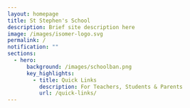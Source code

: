 ```yaml
---
layout: homepage
title: St Stephen's School
description: Brief site description here
image: /images/isomer-logo.svg
permalink: /
notification: ""
sections:
  - hero:
      background: /images/schoolban.png
      key_highlights:
        - title: Quick Links
          description: For Teachers, Students & Parents
          url: /quick-links/
---
```

